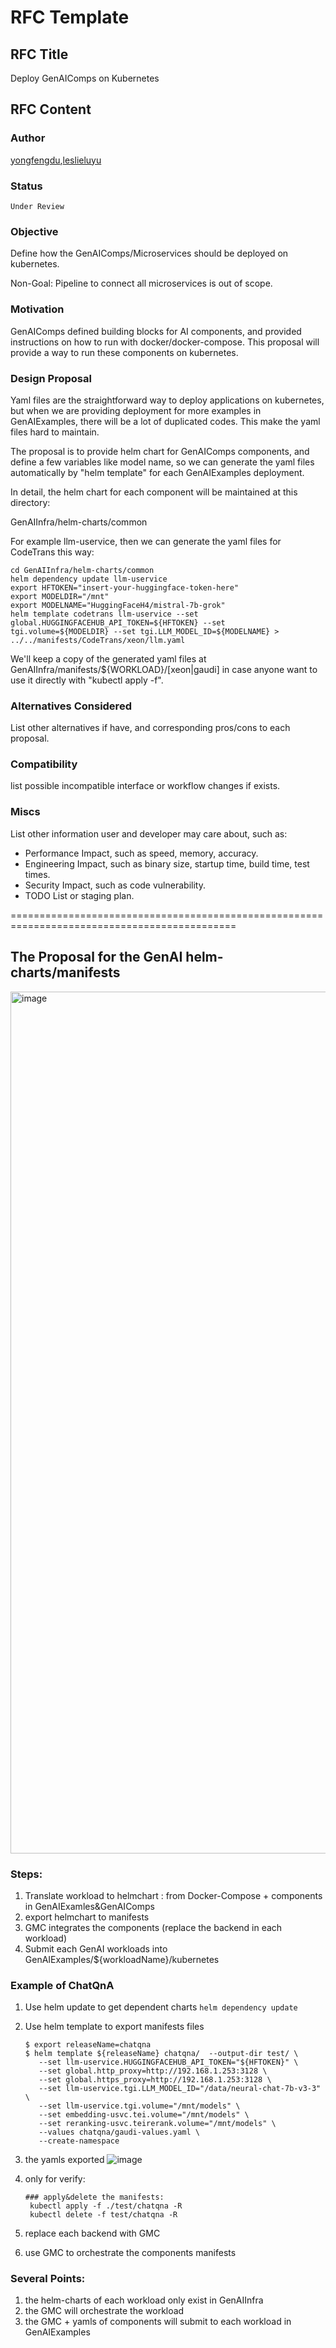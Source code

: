 RFC Template
==================

## RFC Title

Deploy GenAIComps on Kubernetes

## RFC Content

### Author

[yongfengdu](https://github.com/yongfengdu),[leslieluyu](https://github.com/leslieluyu)

### Status

`Under Review`

### Objective

Define how the GenAIComps/Microservices should be deployed on kubernetes.

Non-Goal: Pipeline to connect all microservices is out of scope.

### Motivation

GenAIComps defined building blocks for AI components, and provided instructions on how to run with docker/docker-compose.
This proposal will provide a way to run these components on kubernetes.

### Design Proposal

Yaml files are the straightforward way to deploy applications on kubernetes,
but when we are providing deployment for more examples in GenAIExamples,
there will be a lot of duplicated codes. This make the yaml files hard to
maintain.

The proposal is to provide helm chart for GenAIComps components, and define a
few variables like model name, so we can generate the yaml files automatically
by "helm template" for each GenAIExamples deployment.

In detail, the helm chart for each component will be maintained at this directory:

GenAIInfra/helm-charts/common

For example llm-uservice, then we can generate the yaml files for CodeTrans this way:

```console
cd GenAIInfra/helm-charts/common
helm dependency update llm-uservice
export HFTOKEN="insert-your-huggingface-token-here"
export MODELDIR="/mnt"
export MODELNAME="HuggingFaceH4/mistral-7b-grok"
helm template codetrans llm-uservice --set global.HUGGINGFACEHUB_API_TOKEN=${HFTOKEN} --set tgi.volume=${MODELDIR} --set tgi.LLM_MODEL_ID=${MODELNAME} > ../../manifests/CodeTrans/xeon/llm.yaml
```

We'll keep a copy of the generated yaml files at GenAIInfra/manifests/${WORKLOAD}/[xeon|gaudi] in case anyone want to use it directly with "kubectl apply -f".

### Alternatives Considered

List other alternatives if have, and corresponding pros/cons to each proposal.

### Compatibility

list possible incompatible interface or workflow changes if exists.

### Miscs

List other information user and developer may care about, such as:

- Performance Impact, such as speed, memory, accuracy.
- Engineering Impact, such as binary size, startup time, build time, test times.
- Security Impact, such as code vulnerability.
- TODO List or staging plan.


=============================================================================================
## The Proposal for the GenAI helm-charts/manifests  
<img width="1379" alt="image" src="https://github.com/yongfengdu/docs/assets/5109898/ae637f30-dfc0-4c6e-a624-7c8a1c41ca4e">


### Steps:

1. Translate workload to helmchart : from Docker-Compose + components  in GenAIExamles&GenAIComps 
2. export helmchart  to manifests 
3. GMC integrates the components (replace the backend in each workload)
4. Submit each GenAI workloads into GenAIExamples/${workloadName}/kubernetes


### Example  of ChatQnA
1. Use helm update to get dependent charts
   `helm dependency update`

2. Use helm template to export manifests files

   ```
   $ export releaseName=chatqna
   $ helm template ${releaseName} chatqna/  --output-dir test/ \
      --set llm-uservice.HUGGINGFACEHUB_API_TOKEN="${HFTOKEN}" \
      --set global.http_proxy=http://192.168.1.253:3128 \
      --set global.https_proxy=http://192.168.1.253:3128 \
      --set llm-uservice.tgi.LLM_MODEL_ID="/data/neural-chat-7b-v3-3" \
      --set llm-uservice.tgi.volume="/mnt/models" \
      --set embedding-usvc.tei.volume="/mnt/models" \
      --set reranking-usvc.teirerank.volume="/mnt/models" \
      --values chatqna/gaudi-values.yaml \
      --create-namespace 
   ```
3. the yamls exported
   ![image](https://github.com/yongfengdu/docs/assets/5109898/d8d9f8d5-7fc0-4acf-a42c-eeee9f3abdd6)

4. only for verify:
   ```
   ### apply&delete the manifests:
    kubectl apply -f ./test/chatqna -R
    kubectl delete -f test/chatqna -R
   ```
5. replace each backend with GMC
6. use GMC to orchestrate the components manifests

### Several Points:
1. the helm-charts of each workload only exist in GenAIInfra
2. the GMC will orchestrate the workload
3. the GMC + yamls of components will submit to each workload in GenAIExamples



